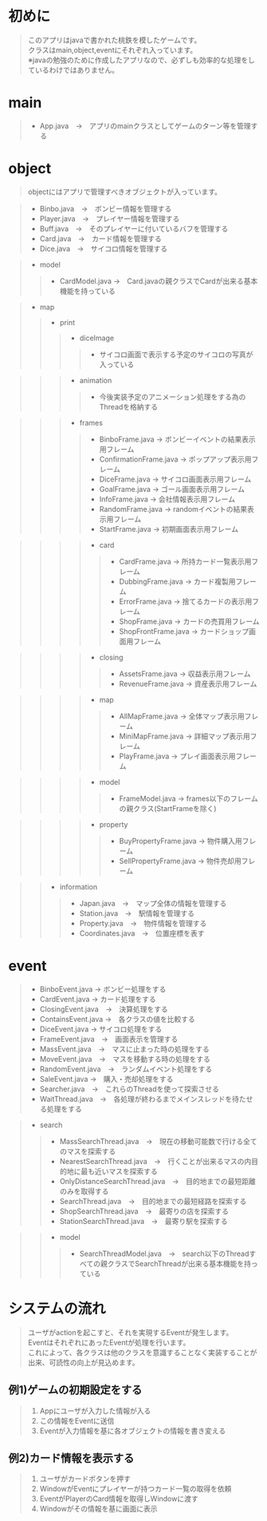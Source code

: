 # 初めに
> このアプリはjavaで書かれた桃鉄を模したゲームです。<br>
> クラスはmain,object,eventにそれぞれ入っています。<br>
> ※javaの勉強のために作成したアプリなので、必ずしも効率的な処理をしているわけではありません。<br>

# main
> * App.java　→　アプリのmainクラスとしてゲームのターン等を管理する

# object
> objectにはアプリで管理すべきオブジェクトが入っています。<br>

> * Binbo.java　→　ボンビー情報を管理する
> * Player.java　→　プレイヤー情報を管理する
> * Buff.java　→　そのプレイヤーに付いているバフを管理する
> * Card.java　→　カード情報を管理する
> * Dice.java　→　サイコロ情報を管理する

> * model
>> * CardModel.java →　Card.javaの親クラスでCardが出来る基本機能を持っている

> * map
>> * print
>>> * diceImage
>>>> * サイコロ画面で表示する予定のサイコロの写真が入っている

>>> * animation
>>>> * 今後実装予定のアニメーション処理をする為のThreadを格納する

>>> * frames
>>>> * BinboFrame.java → ボンビーイベントの結果表示用フレーム
>>>> * ConfirmationFrame.java → ポップアップ表示用フレーム
>>>> * DiceFrame.java → サイコロ画面表示用フレーム
>>>> * GoalFrame.java → ゴール画面表示用フレーム
>>>> * InfoFrame.java → 会社情報表示用フレーム
>>>> * RandomFrame.java → randomイベントの結果表示用フレーム
>>>> * StartFrame.java → 初期画面表示用フレーム

>>>> * card
>>>>> * CardFrame.java → 所持カード一覧表示用フレーム
>>>>> * DubbingFrame.java → カード複製用フレーム
>>>>> * ErrorFrame.java → 捨てるカードの表示用フレーム
>>>>> * ShopFrame.java → カードの売買用フレーム
>>>>> * ShopFrontFrame.java → カードショップ画面用フレーム

>>>> * closing
>>>>> * AssetsFrame.java → 収益表示用フレーム
>>>>> * RevenueFrame.java → 資産表示用フレーム

>>>> * map
>>>>> * AllMapFrame.java → 全体マップ表示用フレーム
>>>>> * MiniMapFrame.java → 詳細マップ表示用フレーム
>>>>> * PlayFrame.java → プレイ画面表示用フレーム

>>>> * model
>>>>> * FrameModel.java → frames以下のフレームの親クラス(StartFrameを除く)

>>>> * property
>>>>> * BuyPropertyFrame.java → 物件購入用フレーム
>>>>> * SellPropertyFrame.java → 物件売却用フレーム

>> * information
>>> * Japan.java　→　マップ全体の情報を管理する
>>> * Station.java　→　駅情報を管理する
>>> * Property.java　→　物件情報を管理する
>>> * Coordinates.java　→　位置座標を表す

# event
> * BinboEvent.java → ボンビー処理をする
> * CardEvent.java → カード処理をする
> * ClosingEvent.java　→　決算処理をする
> * ContainsEvent.java →　各クラスの値を比較する
> * DiceEvent.java → サイコロ処理をする
> * FrameEvent.java　→　画面表示を管理する
> * MassEvent.java　→　マスに止まった時の処理をする
> * MoveEvent.java　→　マスを移動する時の処理をする
> * RandomEvent.java　→　ランダムイベント処理をする
> * SaleEvent.java →　購入・売却処理をする
> * Searcher.java　→　これらのThreadを使って探索させる
> * WaitThread.java　→　各処理が終わるまでメインスレッドを待たせる処理をする

> * search
>> * MassSearchThread.java　→　現在の移動可能数で行ける全てのマスを探索する
>> * NearestSearchThread.java　→　行くことが出来るマスの内目的地に最も近いマスを探索する
>> * OnlyDistanceSearchThread.java　→　目的地までの最短距離のみを取得する
>> * SearchThread.java　→　目的地までの最短経路を探索する
>> * ShopSearchThread.java　→　最寄りの店を探索する
>> * StationSearchThread.java　→　最寄り駅を探索する

>> * model
>>> * SearchThreadModel.java　→　search以下のThreadすべての親クラスでSearchThreadが出来る基本機能を持っている

# システムの流れ
> ユーザがactionを起こすと、それを実現するEventが発生します。<br>
> EventはそれぞれにあったEventが処理を行います。<br>
> これによって、各クラスは他のクラスを意識することなく実装することが出来、可読性の向上が見込めます。<br>

## 例1)ゲームの初期設定をする
> 1) Appにユーザが入力した情報が入る
> 2) この情報をEventに送信
> 3) Eventが入力情報を基に各オブジェクトの情報を書き変える

## 例2)カード情報を表示する
> 1) ユーザがカードボタンを押す
> 2) WindowがEventにプレイヤーが持つカード一覧の取得を依頼
> 3) EventがPlayerのCard情報を取得しWindowに渡す
> 4) Windowがその情報を基に画面に表示
